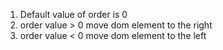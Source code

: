   1. Default value of order is 0
  2. order value > 0 move dom element to the right
  3. order value < 0 move dom element to the left
